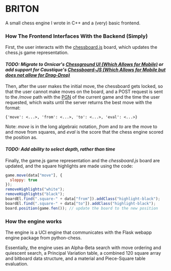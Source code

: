 # **BRITON**

A small chess engine I wrote in C++ and a (very) basic frontend.

### **How The Frontend Interfaces With the Backend (Simply)**

First, the user interacts with the [chessboard.js](https://chessboardjs.com) board, which updates the chess.js game representation.

#### **_TODO: Migrate to Ornicar's [Chessground UI (Which Allows for Mobile)](https://github.com/ornicar/chessground) or add support for Caustique's [Chessboard-JS (Which Allows for Mobile but does not allow for Drag-Drop)](https://github.com/caustique/chessboard-js)_**

Then, after the user makes the initial move, the chessboard gets locked, so that the user cannot make moves on the board, and a POST request is sent to the _/move_ path with the [PGN](https://en.wikipedia.org/wiki/Portable_Game_Notation) of the current game and the time the user requested, which waits until the server returns the best move with the format:

```
{'move': <...>, 'from': <...>, 'to': <...>, 'eval': <...>}
```

Note: _move_ is in the long algebraic notation, _from_ and _to_ are the move to and move from squares, and _eval_ is the score that the chess engine scored the position as.

#### **_TODO: Add ability to select depth, rather than time_**

Finally, the game.js game representation and the _chessboard.js_ board are updated, and the square highlights are made using the code:

```js
game.move(data["move"], {
  sloppy: true
});
removeHighlights("white");
removeHighlights("black");
boardEl.find(".square-" + data["from"]).addClass("highlight-black");
boardEl.find(".square-" + data["to"]).addClass("highlight-black");
board.position(game.fen()); // update the board to the new position
```

### **How the engine works**

The engine is a UCI engine that communicates with the Flask webapp engine package from python-chess.

Essentially, the engine uses an Alpha-Beta search with move ordering and quiescent search, a Principal Variation table, a combined 120 square array and bitboard data structure, and a material and Piece-Square table evaluation.
